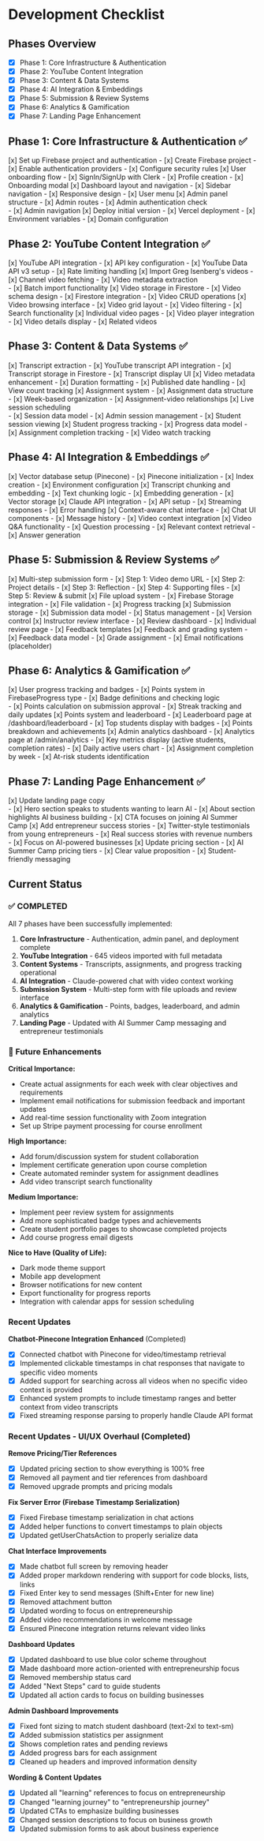 # Development Checklist

## Phases Overview
- [x] Phase 1: Core Infrastructure & Authentication
- [x] Phase 2: YouTube Content Integration  
- [x] Phase 3: Content & Data Systems
- [x] Phase 4: AI Integration & Embeddings
- [x] Phase 5: Submission & Review Systems
- [x] Phase 6: Analytics & Gamification
- [x] Phase 7: Landing Page Enhancement

## Phase 1: Core Infrastructure & Authentication ✅
[x] Set up Firebase project and authentication
    - [x] Create Firebase project
    - [x] Enable authentication providers
    - [x] Configure security rules
[x] User onboarding flow
    - [x] SignIn/SignUp with Clerk 
    - [x] Profile creation
    - [x] Onboarding modal
[x] Dashboard layout and navigation
    - [x] Sidebar navigation
    - [x] Responsive design
    - [x] User menu
[x] Admin panel structure
    - [x] Admin routes
    - [x] Admin authentication check  
    - [x] Admin navigation
[x] Deploy initial version
    - [x] Vercel deployment
    - [x] Environment variables
    - [x] Domain configuration

## Phase 2: YouTube Content Integration ✅
[x] YouTube API integration
    - [x] API key configuration
    - [x] YouTube Data API v3 setup
    - [x] Rate limiting handling
[x] Import Greg Isenberg's videos
    - [x] Channel video fetching
    - [x] Video metadata extraction  
    - [x] Batch import functionality
[x] Video storage in Firestore
    - [x] Video schema design
    - [x] Firestore integration
    - [x] Video CRUD operations
[x] Video browsing interface
    - [x] Video grid layout
    - [x] Video filtering
    - [x] Search functionality
[x] Individual video pages
    - [x] Video player integration
    - [x] Video details display
    - [x] Related videos

## Phase 3: Content & Data Systems ✅
[x] Transcript extraction
    - [x] YouTube transcript API integration
    - [x] Transcript storage in Firestore
    - [x] Transcript display UI
[x] Video metadata enhancement
    - [x] Duration formatting
    - [x] Published date handling
    - [x] View count tracking
[x] Assignment system
    - [x] Assignment data structure
    - [x] Week-based organization
    - [x] Assignment-video relationships
[x] Live session scheduling  
    - [x] Session data model
    - [x] Admin session management
    - [x] Student session viewing
[x] Student progress tracking
    - [x] Progress data model
    - [x] Assignment completion tracking
    - [x] Video watch tracking

## Phase 4: AI Integration & Embeddings ✅
[x] Vector database setup (Pinecone)
    - [x] Pinecone initialization
    - [x] Index creation
    - [x] Environment configuration
[x] Transcript chunking and embedding
    - [x] Text chunking logic
    - [x] Embedding generation
    - [x] Vector storage
[x] Claude API integration
    - [x] API setup
    - [x] Streaming responses
    - [x] Error handling
[x] Context-aware chat interface
    - [x] Chat UI components
    - [x] Message history
    - [x] Video context integration
[x] Video Q&A functionality
    - [x] Question processing
    - [x] Relevant context retrieval
    - [x] Answer generation

## Phase 5: Submission & Review Systems ✅
[x] Multi-step submission form
    - [x] Step 1: Video demo URL
    - [x] Step 2: Project details
    - [x] Step 3: Reflection
    - [x] Step 4: Supporting files
    - [x] Step 5: Review & submit
[x] File upload system
    - [x] Firebase Storage integration
    - [x] File validation
    - [x] Progress tracking
[x] Submission storage
    - [x] Submission data model
    - [x] Status management
    - [x] Version control
[x] Instructor review interface
    - [x] Review dashboard
    - [x] Individual review page
    - [x] Feedback templates
[x] Feedback and grading system
    - [x] Feedback data model
    - [x] Grade assignment
    - [x] Email notifications (placeholder)

## Phase 6: Analytics & Gamification ✅
[x] User progress tracking and badges
    - [x] Points system in FirebaseProgress type
    - [x] Badge definitions and checking logic  
    - [x] Points calculation on submission approval
    - [x] Streak tracking and daily updates
[x] Points system and leaderboard
    - [x] Leaderboard page at /dashboard/leaderboard
    - [x] Top students display with badges
    - [x] Points breakdown and achievements
[x] Admin analytics dashboard
    - [x] Analytics page at /admin/analytics
    - [x] Key metrics display (active students, completion rates)
    - [x] Daily active users chart
    - [x] Assignment completion by week
    - [x] At-risk students identification

## Phase 7: Landing Page Enhancement ✅
[x] Update landing page copy  
    - [x] Hero section speaks to students wanting to learn AI
    - [x] About section highlights AI business building
    - [x] CTA focuses on joining AI Summer Camp
[x] Add entrepreneur success stories
    - [x] Twitter-style testimonials from young entrepreneurs
    - [x] Real success stories with revenue numbers
    - [x] Focus on AI-powered businesses
[x] Update pricing section
    - [x] AI Summer Camp pricing tiers
    - [x] Clear value proposition
    - [x] Student-friendly messaging

## Current Status

### ✅ COMPLETED
All 7 phases have been successfully implemented:

1. **Core Infrastructure** - Authentication, admin panel, and deployment complete
2. **YouTube Integration** - 645 videos imported with full metadata
3. **Content Systems** - Transcripts, assignments, and progress tracking operational
4. **AI Integration** - Claude-powered chat with video context working
5. **Submission System** - Multi-step form with file uploads and review interface
6. **Analytics & Gamification** - Points, badges, leaderboard, and admin analytics
7. **Landing Page** - Updated with AI Summer Camp messaging and entrepreneur testimonials

### 🚀 Future Enhancements

**Critical Importance:**
- Create actual assignments for each week with clear objectives and requirements
- Implement email notifications for submission feedback and important updates
- Add real-time session functionality with Zoom integration
- Set up Stripe payment processing for course enrollment

**High Importance:**
- Add forum/discussion system for student collaboration
- Implement certificate generation upon course completion
- Create automated reminder system for assignment deadlines
- Add video transcript search functionality

**Medium Importance:**
- Implement peer review system for assignments
- Add more sophisticated badge types and achievements
- Create student portfolio pages to showcase completed projects
- Add course progress email digests

**Nice to Have (Quality of Life):**
- Dark mode theme support
- Mobile app development
- Browser notifications for new content
- Export functionality for progress reports
- Integration with calendar apps for session scheduling

### Recent Updates

**Chatbot-Pinecone Integration Enhanced** (Completed)
- [x] Connected chatbot with Pinecone for video/timestamp retrieval
- [x] Implemented clickable timestamps in chat responses that navigate to specific video moments
- [x] Added support for searching across all videos when no specific video context is provided
- [x] Enhanced system prompts to include timestamp ranges and better context from video transcripts
- [x] Fixed streaming response parsing to properly handle Claude API format

### Recent Updates - UI/UX Overhaul (Completed)

**Remove Pricing/Tier References**
- [x] Updated pricing section to show everything is 100% free
- [x] Removed all payment and tier references from dashboard
- [x] Removed upgrade prompts and pricing modals

**Fix Server Error (Firebase Timestamp Serialization)**
- [x] Fixed Firebase timestamp serialization in chat actions
- [x] Added helper functions to convert timestamps to plain objects
- [x] Updated getUserChatsAction to properly serialize data

**Chat Interface Improvements**
- [x] Made chatbot full screen by removing header
- [x] Added proper markdown rendering with support for code blocks, lists, links
- [x] Fixed Enter key to send messages (Shift+Enter for new line)
- [x] Removed attachment button
- [x] Updated wording to focus on entrepreneurship
- [x] Added video recommendations in welcome message
- [x] Ensured Pinecone integration returns relevant video links

**Dashboard Updates**
- [x] Updated dashboard to use blue color scheme throughout
- [x] Made dashboard more action-oriented with entrepreneurship focus
- [x] Removed membership status card
- [x] Added "Next Steps" card to guide students
- [x] Updated all action cards to focus on building businesses

**Admin Dashboard Improvements**
- [x] Fixed font sizing to match student dashboard (text-2xl to text-sm)
- [x] Added submission statistics per assignment
- [x] Shows completion rates and pending reviews
- [x] Added progress bars for each assignment
- [x] Cleaned up headers and improved information density

**Wording & Content Updates**
- [x] Updated all "learning" references to focus on entrepreneurship
- [x] Changed "learning journey" to "entrepreneurship journey"
- [x] Updated CTAs to emphasize building businesses
- [x] Changed session descriptions to focus on business growth
- [x] Updated submission forms to ask about business experience